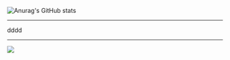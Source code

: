 ![Anurag's GitHub stats](https://github-readme-stats.vercel.app/api?username=jongHyeon0000&show_icons=true&theme=radical)

-----------------------------------------------------

dddd

------------------------------------------------------

<a href="https://velog.io/@tamxt4047" target="_blank"><img src="https://img.shields.io/badge/TechBlog-20C997?&logo=velog&logoColor=white"/></a>
